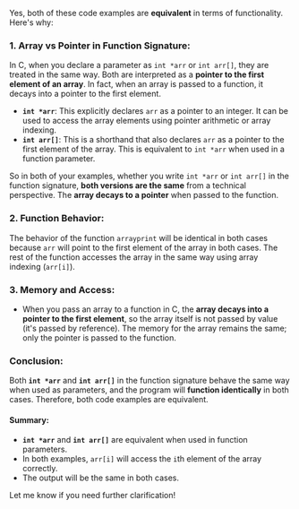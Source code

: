 Yes, both of these code examples are **equivalent** in terms of functionality. Here's why:

### 1. **Array vs Pointer in Function Signature**:
In C, when you declare a parameter as `int *arr` or `int arr[]`, they are treated in the same way. Both are interpreted as a **pointer to the first element of an array**. In fact, when an array is passed to a function, it decays into a pointer to the first element.

- **`int *arr`**: This explicitly declares `arr` as a pointer to an integer. It can be used to access the array elements using pointer arithmetic or array indexing.
- **`int arr[]`**: This is a shorthand that also declares `arr` as a pointer to the first element of the array. This is equivalent to `int *arr` when used in a function parameter.

So in both of your examples, whether you write `int *arr` or `int arr[]` in the function signature, **both versions are the same** from a technical perspective. The **array decays to a pointer** when passed to the function.

### 2. **Function Behavior**:
The behavior of the function `arrayprint` will be identical in both cases because `arr` will point to the first element of the array in both cases. The rest of the function accesses the array in the same way using array indexing (`arr[i]`).

### 3. **Memory and Access**:
- When you pass an array to a function in C, the **array decays into a pointer to the first element**, so the array itself is not passed by value (it's passed by reference). The memory for the array remains the same; only the pointer is passed to the function.

### Conclusion:
Both **`int *arr`** and **`int arr[]`** in the function signature behave the same way when used as parameters, and the program will **function identically** in both cases. Therefore, both code examples are equivalent.

#### Summary:
- **`int *arr`** and **`int arr[]`** are equivalent when used in function parameters.
- In both examples, `arr[i]` will access the `i`th element of the array correctly.
- The output will be the same in both cases.

Let me know if you need further clarification!
